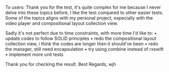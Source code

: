 To users: Thank you for the test, it's quite complex for me because I never delve into these topics before, I like the test compared to other easier tests. Some of the topics aligns with my personal project, especially with the video player and compositional layout collection view.

Sadly it's not perfect due to time constraints, with more time I'd like to:
• update codes to follow SOLID principles
• redo the compositional layout collection view, i think the codes are longer then it should've been
• redo the manager, still need encapsulation
• try using combine instead of rxswift
• implement more unit tests

Thank you for checking the result.
Best Regards,
wjh
